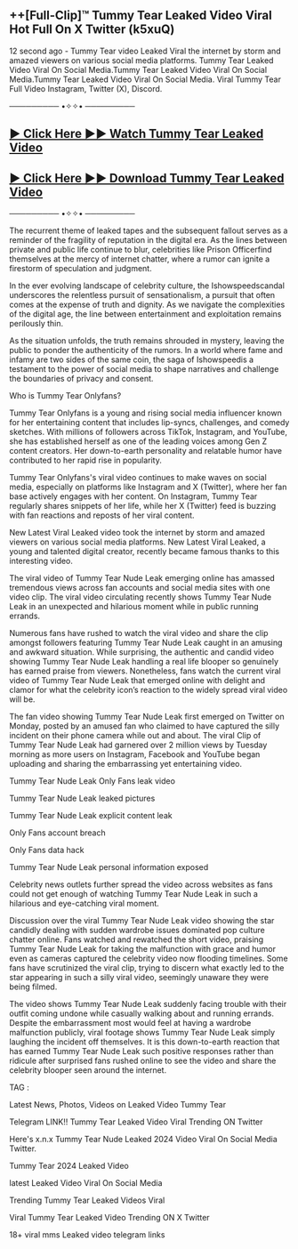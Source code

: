 ## ++[Full-Clip]™ Tummy Tear Leaked Video Viral Hot Full On X Twitter (k5xuQ)

12 second ago - Tummy Tear video Leaked Viral the internet by storm and amazed viewers on various social media platforms. Tummy Tear Leaked Video Viral On Social Media.Tummy Tear Leaked Video Viral On Social Media.Tummy Tear Leaked Video Viral On Social Media. Viral Tummy Tear Full Video Instagram, Twitter (X), Discord.

───────── •✧✧• ─────────

<h2><a href="https://bestclip.site?title=Tummy_Tear&ref=itch">► Click Here ►► Watch Tummy Tear Leaked Video</a></h2>


<h2><a href="https://bestclip.site?title=Tummy_Tear&ref=itch">► Click Here ►► Download Tummy Tear Leaked Video</a></h2>

───────── •✧✧• ─────────

The recurrent theme of leaked tapes and the subsequent fallout serves as a reminder of the fragility of reputation in the digital era. As the lines between private and public life continue to blur, celebrities like Prison Officerfind themselves at the mercy of internet chatter, where a rumor can ignite a firestorm of speculation and judgment.

In the ever evolving landscape of celebrity culture, the Ishowspeedscandal underscores the relentless pursuit of sensationalism, a pursuit that often comes at the expense of truth and dignity. As we navigate the complexities of the digital age, the line between entertainment and exploitation remains perilously thin.

As the situation unfolds, the truth remains shrouded in mystery, leaving the public to ponder the authenticity of the rumors. In a world where fame and infamy are two sides of the same coin, the saga of Ishowspeedis a testament to the power of social media to shape narratives and challenge the boundaries of privacy and consent.

Who is Tummy Tear Onlyfans?

Tummy Tear Onlyfans is a young and rising social media influencer known for her entertaining content that includes lip-syncs, challenges, and comedy sketches. With millions of followers across TikTok, Instagram, and YouTube, she has established herself as one of the leading voices among Gen Z content creators. Her down-to-earth personality and relatable humor have contributed to her rapid rise in popularity.

Tummy Tear Onlyfans's viral video continues to make waves on social media, especially on platforms like Instagram and X (Twitter), where her fan base actively engages with her content. On Instagram, Tummy Tear regularly shares snippets of her life, while her X (Twitter) feed is buzzing with fan reactions and reposts of her viral content.

New Latest Viral Leaked video took the internet by storm and amazed viewers on various social media platforms. New Latest Viral Leaked, a young and talented digital creator, recently became famous thanks to this interesting video.

The viral video of Tummy Tear Nude Leak emerging online has amassed tremendous views across fan accounts and social media sites with one video clip. The viral video circulating recently shows Tummy Tear Nude Leak in an unexpected and hilarious moment while in public running errands.

Numerous fans have rushed to watch the viral video and share the clip amongst followers featuring Tummy Tear Nude Leak caught in an amusing and awkward situation. While surprising, the authentic and candid video showing Tummy Tear Nude Leak handling a real life blooper so genuinely has earned praise from viewers. Nonetheless, fans watch the current viral video of Tummy Tear Nude Leak that emerged online with delight and clamor for what the celebrity icon’s reaction to the widely spread viral video will be.

The fan video showing Tummy Tear Nude Leak first emerged on Twitter on Monday, posted by an amused fan who claimed to have captured the silly incident on their phone camera while out and about. The viral Clip of Tummy Tear Nude Leak had garnered over 2 million views by Tuesday morning as more users on Instagram, Facebook and YouTube began uploading and sharing the embarrassing yet entertaining video.

Tummy Tear Nude Leak Only Fans leak video

Tummy Tear Nude Leak leaked pictures

Tummy Tear Nude Leak explicit content leak

Only Fans account breach

Only Fans data hack

Tummy Tear Nude Leak personal information exposed

Celebrity news outlets further spread the video across websites as fans could not get enough of watching Tummy Tear Nude Leak in such a hilarious and eye-catching viral moment.

Discussion over the viral Tummy Tear Nude Leak video showing the star candidly dealing with sudden wardrobe issues dominated pop culture chatter online. Fans watched and rewatched the short video, praising Tummy Tear Nude Leak for taking the malfunction with grace and humor even as cameras captured the celebrity video now flooding timelines. Some fans have scrutinized the viral clip, trying to discern what exactly led to the star appearing in such a silly viral video, seemingly unaware they were being filmed.

The video shows Tummy Tear Nude Leak suddenly facing trouble with their outfit coming undone while casually walking about and running errands. Despite the embarrassment most would feel at having a wardrobe malfunction publicly, viral footage shows Tummy Tear Nude Leak simply laughing the incident off themselves. It is this down-to-earth reaction that has earned Tummy Tear Nude Leak such positive responses rather than ridicule after surprised fans rushed online to see the video and share the celebrity blooper seen around the internet.

TAG :

Latest News, Photos, Videos on Leaked Video Tummy Tear

Telegram LINK!! Tummy Tear Leaked Video Viral Trending ON Twitter

Here's x.n.x Tummy Tear Nude Leaked 2024 Video Viral On Social Media Twitter.

Tummy Tear 2024 Leaked Video

latest Leaked Video Viral On Social Media

Trending Tummy Tear Leaked Videos Viral

Viral Tummy Tear Leaked Video Trending ON X Twitter

18+ viral mms Leaked video telegram links
